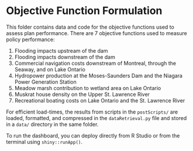 # Objective Function Formulation

This folder contains data and code for the objective functions used to assess plan performance. There are 7 objective functions used to measure policy performance:

1) Flooding impacts upstream of the dam
2) Flooding impacts downstream of the dam
3) Commercial navigation costs downstream of Montreal, through the Seaway, and on Lake Ontario
4) Hydropower production at the Moses-Saunders Dam and the Niagara Power Generation Station
5) Meadow marsh contribution to wetland area on Lake Ontario
6) Muskrat house density on the Upper St. Lawrence River
7) Recreational boating costs on Lake Ontario and the St. Lawrence River




For efficient load-times, the results from scripts in the `postScripts/` are loaded, formatted, and compressed in the `dataRetrieval.py` file and stored in a `data/` directory in the same folder.

To run the dashboard, you can deploy directly from R Studio or from the terminal using `shiny::runApp()`.

